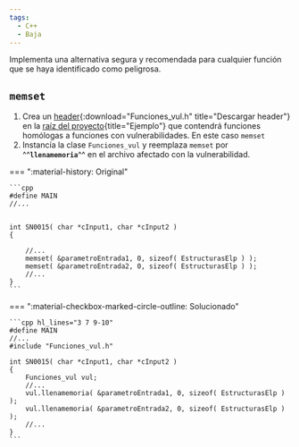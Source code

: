 ```yaml
---
tags:
  - C++
  - Baja
---
```


Implementa una alternativa segura y recomendada para cualquier función que se haya identificado como peligrosa.

## `memset`

1. Crea un [header](../assets/code/Funciones_vul.h){:download="Funciones_vul.h" title="Descargar header"} en la [raíz del
   proyecto]{title="Ejemplo"} que contendrá funciones homólogas a funciones con vulnerabilidades. En este caso `memset`
2. Instancía la clase `Funciones_vul` y reemplaza `memset` por ^^**`llenamemoria`**^^ en el archivo afectado con la
   vulnerabilidad.

[raíz del proyecto]: header-de-remediaciones.md/#como-usarlo

=== ":material-history: Original"

    ```cpp
    #define MAIN
    //...


    int SN0015( char *cInput1, char *cInput2 )
    {

        //...
        memset( &parametroEntrada1, 0, sizeof( EstructurasElp ) );
        memset( &parametroEntrada2, 0, sizeof( EstructurasElp ) );
        //...
    }
    ```

=== ":material-checkbox-marked-circle-outline: Solucionado"

    ```cpp hl_lines="3 7 9-10"
    #define MAIN
    //...
    #include "Funciones_vul.h"

    int SN0015( char *cInput1, char *cInput2 )
    {
        Funciones_vul vul;
        //...
        vul.llenamemoria( &parametroEntrada1, 0, sizeof( EstructurasElp ) );
        vul.llenamemoria( &parametroEntrada2, 0, sizeof( EstructurasElp ) );
        //...
    }
    ```
